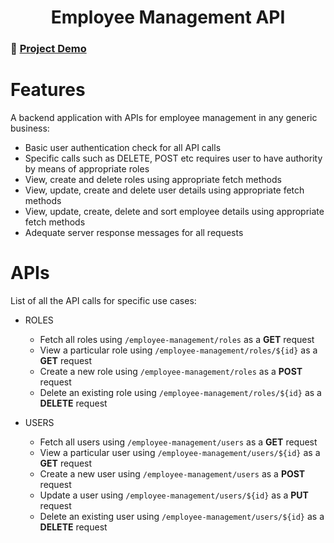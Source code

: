 <h1 align="center">Employee Management API</h1>

### 🔴 [Project Demo](https://youtu.be/JptAYx8fm8U)

# Features
A backend application with APIs for employee management in any generic business:
  - Basic user authentication check for all API calls
  - Specific calls such as DELETE, POST etc requires user to have authority by means of appropriate roles
  - View, create and delete roles using appropriate fetch methods
  - View, update, create and delete user details using appropriate fetch methods
  - View, update, create, delete and sort employee details using appropriate fetch methods
  - Adequate server response messages for all requests

# APIs
List of all the API calls for specific use cases:
  - ROLES
      - Fetch all roles using `/employee-management/roles` as a **GET** request
      - View a particular role using `/employee-management/roles/${id}` as a **GET** request
      - Create a new role using `/employee-management/roles` as a **POST** request
      - Delete an existing role using `/employee-management/roles/${id}` as a **DELETE** request

  - USERS
      - Fetch all users using `/employee-management/users` as a **GET** request
      - View a particular user using `/employee-management/users/${id}` as a **GET** request
      - Create a new user using `/employee-management/users` as a **POST** request
      - Update a user using `/employee-management/users/${id}` as a **PUT** request
      - Delete an existing user using `/employee-management/users/${id}` as a **DELETE** request
